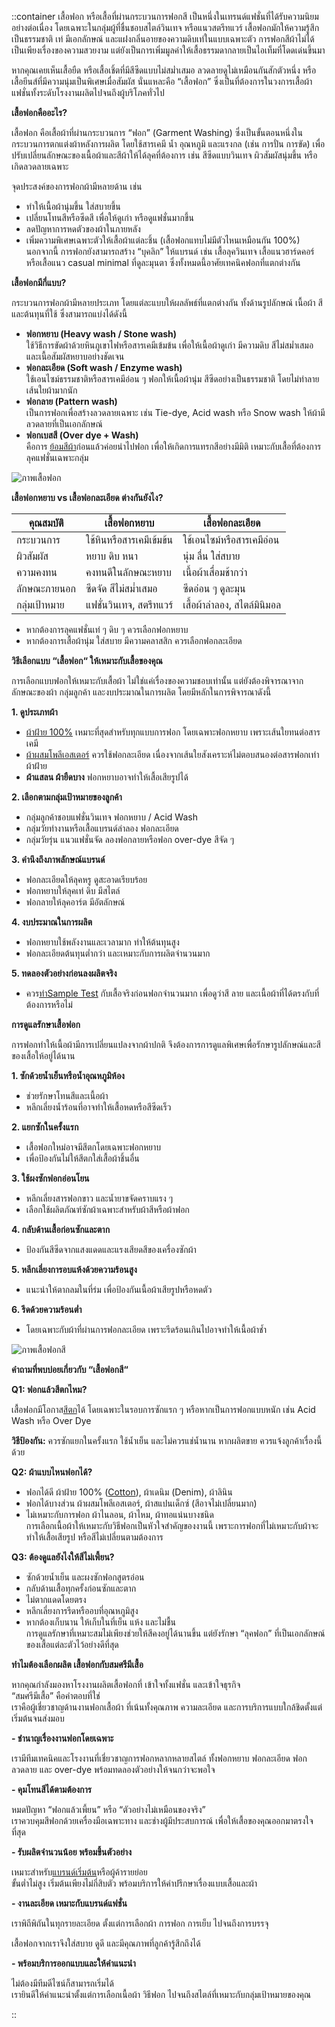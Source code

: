 ::container
เสื้อฟอก หรือเสื้อที่ผ่านกระบวนการฟอกสี เป็นหนึ่งในเทรนด์แฟชั่นที่ได้รับความนิยมอย่างต่อเนื่อง โดยเฉพาะในกลุ่มผู้ที่ชื่นชอบสไตล์วินเทจ หรือแนวสตรีทแวร์ เสื้อฟอกมักให้ความรู้สึกเป็นธรรมชาติ เท่ มีเอกลักษณ์ และแฝงกลิ่นอายของความดิบเท่ในแบบเฉพาะตัว การฟอกสีผ้าไม่ได้เป็นเพียงเรื่องของความสวยงาม แต่ยังเป็นการเพิ่มมูลค่าให้เสื้อธรรมดากลายเป็นไอเท็มที่โดดเด่นขึ้นมา

หากคุณเคยเห็นเสื้อยืด หรือเสื้อเชิ้ตที่มีสีซีดแบบไม่สม่ำเสมอ ลวดลายดูไม่เหมือนกันสักตัวหนึ่ง หรือเสื้อยีนส์ที่มีความนุ่มเป็นพิเศษเมื่อสัมผัส นั่นแหละคือ “เสื้อฟอก” ซึ่งเป็นที่ต้องการในวงการเสื้อผ้าแฟชั่นทั้งระดับโรงงานผลิตไปจนถึงผู้บริโภคทั่วไป

**เสื้อฟอกคืออะไร?**

เสื้อฟอก คือเสื้อผ้าที่ผ่านกระบวนการ “ฟอก” (Garment Washing) ซึ่งเป็นขั้นตอนหนึ่งในกระบวนการตกแต่งผ้าหลังการผลิต โดยใช้สารเคมี น้ำ อุณหภูมิ และแรงกล (เช่น การปั่น การขัด) เพื่อปรับเปลี่ยนลักษณะของเนื้อผ้าและสีผ้าให้ได้ลุคที่ต้องการ เช่น สีซีดแบบวินเทจ ผิวสัมผัสนุ่มขึ้น หรือเกิดลวดลายเฉพาะ

จุดประสงค์ของการฟอกผ้ามีหลายด้าน เช่น

- ทำให้เนื้อผ้านุ่มขึ้น ใส่สบายขึ้น
- เปลี่ยนโทนสีหรือซีดสี เพื่อให้ดูเก่า หรือดูแฟชั่นมากขึ้น
- ลดปัญหาการหดตัวของผ้าในภายหลัง
- เพิ่มความพิเศษเฉพาะตัวให้เสื้อผ้าแต่ละชิ้น (เสื้อฟอกแทบไม่มีตัวไหนเหมือนกัน 100%) <br>
  นอกจากนี้ การฟอกยังสามารถสร้าง “บุคลิก” ให้แบรนด์ เช่น เสื้อลุควินเทจ เสื้อแนวฮาร์ดคอร์ หรือเสื้อแนว casual minimal ที่ดูละมุนตา ซึ่งทั้งหมดนี้อาศัยเทคนิคฟอกที่แตกต่างกัน

**เสื้อฟอกมีกี่แบบ?**

กระบวนการฟอกผ้ามีหลายประเภท โดยแต่ละแบบให้ผลลัพธ์ที่แตกต่างกัน ทั้งด้านรูปลักษณ์ เนื้อผ้า สี และต้นทุนที่ใช้ ซึ่งสามารถแบ่งได้ดังนี้

- **ฟอกหยาบ (Heavy wash / Stone wash)** <br>
  ใช้วิธีการขัดผ้าด้วยหินภูเขาไฟหรือสารเคมีเข้มข้น เพื่อให้เนื้อผ้าดูเก่า มีความดิบ สีไม่สม่ำเสมอ และเนื้อสัมผัสหยาบอย่างชัดเจน
- **ฟอกละเอียด (Soft wash / Enzyme wash)** <br>
  ใช้เอนไซม์ธรรมชาติหรือสารเคมีอ่อน ๆ ฟอกให้เนื้อผ้านุ่ม สีซีดอย่างเป็นธรรมชาติ โดยไม่ทำลายเส้นใยผ้ามากนัก
- **ฟอกลาย (Pattern wash)** <br>
  เป็นการฟอกเพื่อสร้างลวดลายเฉพาะ เช่น Tie-dye, Acid wash หรือ Snow wash ให้ผ้ามีลวดลายที่เป็นเอกลักษณ์
- **ฟอกเบสสี (Over dye + Wash)** <br>
  คือการ [ย้อมสีผ้า](/blog/tie-dye-shirt-beautiful-colors)ก่อนแล้วค่อยนำไปฟอก เพื่อให้เกิดการแทรกสีอย่างมีมิติ เหมาะกับเสื้อที่ต้องการลุคแฟชั่นเฉพาะกลุ่ม

![ภาพเสื้อฟอก](/blog/what-is-a-bleached-shirt-1.jpg)

**เสื้อฟอกหยาบ vs เสื้อฟอกละเอียด ต่างกันยังไง?**

| คุณสมบัติ     | เสื้อฟอกหยาบ             | เสื้อฟอกละเอียด             |
| ------------- | ------------------------ | --------------------------- |
| กระบวนการ     | ใช้หินหรือสารเคมีเข้มข้น | ใช้เอนไซม์หรือสารเคมีอ่อน   |
| ผิวสัมผัส     | หยาบ ดิบ หนา             | นุ่ม ลื่น ใส่สบาย           |
| ความคงทน      | คงทนดีในลักษณะหยาบ       | เนื้อผ้าเสื่อมช้ากว่า       |
| ลักษณะภายนอก  | ซีดจัด สีไม่สม่ำเสมอ     | ซีดอ่อน ๆ ดูละมุน           |
| กลุ่มเป้าหมาย | แฟชั่นวินเทจ, สตรีทแวร์  | เสื้อผ้าลำลอง, สไตล์มินิมอล |

- หากต้องการลุคแฟชั่นเท่ ๆ ดิบ ๆ  ควรเลือกฟอกหยาบ
- หากต้องการเสื้อผ้านุ่ม ใส่สบาย มีความคลาสสิก ควรเลือกฟอกละเอียด

**วิธีเลือกแบบ “เสื้อฟอก“ ให้เหมาะกับเสื้อของคุณ**

การเลือกแบบฟอกให้เหมาะกับเสื้อผ้า ไม่ใช่แค่เรื่องของความชอบเท่านั้น แต่ยังต้องพิจารณาจากลักษณะของผ้า กลุ่มลูกค้า และงบประมาณในการผลิต โดยมีหลักในการพิจารณาดังนี้

**1. ดูประเภทผ้า**
- [ผ้าฝ้าย 100%](/blog/what-is-cotton) เหมาะที่สุดสำหรับทุกแบบการฟอก โดยเฉพาะฟอกหยาบ เพราะเส้นใยทนต่อสารเคมี
- [ผ้าผสมโพลีเอสเตอร์](/blog/what-is-polyester-fabric-used-for) ควรใช้ฟอกละเอียด เนื่องจากเส้นใยสังเคราะห์ไม่ตอบสนองต่อสารฟอกเท่าผ้าฝ้าย
- **ผ้าแสลน ผ้ายืดบาง** ฟอกหยาบอาจทำให้เสื้อเสียรูปได้

**2. เลือกตามกลุ่มเป้าหมายของลูกค้า**
- กลุ่มลูกค้าชอบแฟชั่นวินเทจ  ฟอกหยาบ / Acid Wash
- กลุ่มวัยทำงานหรือเสื้อแบรนด์ลำลอง ฟอกละเอียด
- กลุ่มวัยรุ่น แนวแฟชั่นจัด ลองฟอกลายหรือฟอก over-dye สีจัด ๆ

**3. คำนึงถึงภาพลักษณ์แบรนด์**
- ฟอกละเอียดให้ลุคหรู ดูสะอาดเรียบร้อย
- ฟอกหยาบให้ลุคเท่ ดิบ มีสไตล์
- ฟอกลายให้ลุคอาร์ต มีอัตลักษณ์

**4. งบประมาณในการผลิต**
- ฟอกหยาบใช้พลังงานและเวลามาก ทำให้ต้นทุนสูง
- ฟอกละเอียดต้นทุนต่ำกว่า และเหมาะกับการผลิตจำนวนมาก

**5. ทดลองตัวอย่างก่อนลงผลิตจริง**
- ควร[ทำSample Test](/blog/the-types-of-garment-samples-in-apparel-production) กับเสื้อจริงก่อนฟอกจำนวนมาก เพื่อดูว่าสี ลาย และเนื้อผ้าที่ได้ตรงกับที่ต้องการหรือไม่

**การดูแลรักษาเสื้อฟอก**

การฟอกทำให้เนื้อผ้ามีการเปลี่ยนแปลงจากผ้าปกติ จึงต้องการการดูแลพิเศษเพื่อรักษารูปลักษณ์และสีของเสื้อให้อยู่ได้นาน

**1. ซักด้วยน้ำเย็นหรือน้ำอุณหภูมิห้อง**
- ช่วยรักษาโทนสีและเนื้อผ้า
- หลีกเลี่ยงน้ำร้อนที่อาจทำให้เสื้อหดหรือสีซีดเร็ว

**2. แยกซักในครั้งแรก**
- เสื้อฟอกใหม่อาจมีสีตกโดยเฉพาะฟอกหยาบ
- เพื่อป้องกันไม่ให้สีตกใส่เสื้อผ้าชิ้นอื่น

**3. ใช้ผงซักฟอกอ่อนโยน**
- หลีกเลี่ยงสารฟอกขาว และน้ำยาขจัดคราบแรง ๆ
- เลือกใช้ผลิตภัณฑ์ซักผ้าเฉพาะสำหรับผ้าสีหรือผ้าฟอก

**4. กลับด้านเสื้อก่อนซักและตาก**  
- ป้องกันสีซีดจากแสงแดดและแรงเสียดสีของเครื่องซักผ้า

**5. หลีกเลี่ยงการอบแห้งด้วยความร้อนสูง**
- แนะนำให้ตากลมในที่ร่ม เพื่อป้องกันเนื้อผ้าเสียรูปหรือหดตัว

**6. รีดด้วยความร้อนต่ำ**
- โดยเฉพาะกับผ้าที่ผ่านการฟอกละเอียด เพราะรีดร้อนเกินไปอาจทำให้เนื้อผ้าช้ำ

![ภาพเสื้อฟอกสี](/blog/what-is-a-bleached-shirt-2.jpg)

**คำถามที่พบบ่อยเกี่ยวกับ “เสื้อฟอกสี“**

**Q1: ฟอกแล้วสีตกไหม?**

เสื้อฟอกมีโอกาส[สีตก](/blog/what-causes-color-fading-on-clothes)ได้ โดยเฉพาะในรอบการซักแรก ๆ หรือหากเป็นการฟอกแบบหนัก เช่น Acid Wash หรือ Over Dye

**วิธีป้องกัน:** ควรซักแยกในครั้งแรก ใช้น้ำเย็น และไม่ควรแช่น้ำนาน หากผลิตขาย ควรแจ้งลูกค้าเรื่องนี้ด้วย

**Q2: ผ้าแบบไหนฟอกได้?**

- ฟอกได้ดี ผ้าฝ้าย 100% ([Cotton](/blog/how-many-grades-of-cotton-are-there)), ผ้าเดนิม (Denim), ผ้าลินิน
- ฟอกได้บางส่วน ผ้าผสมโพลีเอสเตอร์, ผ้าสแปนเด็กซ์ (สีอาจไม่เปลี่ยนมาก)
- ไม่เหมาะกับการฟอก ผ้าไนลอน, ผ้าไหม, ผ้าทอแน่นบางชนิด <br>
การเลือกเนื้อผ้าให้เหมาะกับวิธีฟอกเป็นหัวใจสำคัญของงานนี้ เพราะการฟอกที่ไม่เหมาะกับผ้าจะทำให้เสื้อเสียรูป หรือสีไม่เปลี่ยนตามต้องการ

**Q3: ต้องดูแลยังไงให้สีไม่เพี้ยน?**

- ซักด้วยน้ำเย็น และผงซักฟอกสูตรอ่อน
- กลับด้านเสื้อทุกครั้งก่อนซักและตาก
- ไม่ตากแดดโดยตรง
- หลีกเลี่ยงการรีดหรืออบที่อุณหภูมิสูง
- หากต้องเก็บนาน ให้เก็บในที่เย็น แห้ง และไม่ชื้น <br>
การดูแลรักษาที่เหมาะสมไม่เพียงช่วยให้สีคงอยู่ได้นานขึ้น แต่ยังรักษา “ลุคฟอก” ที่เป็นเอกลักษณ์ของเสื้อแต่ละตัวไว้อย่างดีที่สุด

**ทำไมต้องเลือกผลิต เสื้อฟอกกับสมศรีมีเสื้อ**

หากคุณกำลังมองหาโรงงานผลิตเสื้อฟอกที่ เข้าใจทั้งแฟชั่น และเข้าใจธุรกิจ <br>
“สมศรีมีเสื้อ” คือคำตอบที่ใช่ <br>
เราคือผู้เชี่ยวชาญด้านงานฟอกเสื้อผ้า ที่เน้นทั้งคุณภาพ ความละเอียด และการบริการแบบใกล้ชิดตั้งแต่เริ่มต้นจนส่งมอบ

**- ชำนาญเรื่องงานฟอกโดยเฉพาะ**

เรามีทีมเทคนิคและโรงงานที่เชี่ยวชาญการฟอกหลากหลายสไตล์ ทั้งฟอกหยาบ ฟอกละเอียด ฟอกลวดลาย และ over-dye พร้อมทดลองตัวอย่างให้จนกว่าจะพอใจ

**- คุมโทนสีได้ตามต้องการ**

หมดปัญหา “ฟอกแล้วเพี้ยน” หรือ “ตัวอย่างไม่เหมือนของจริง” <br>
เราควบคุมสีฟอกด้วยเครื่องมือเฉพาะทาง และช่างผู้มีประสบการณ์ เพื่อให้เสื้อของคุณออกมาตรงใจที่สุด

**- รับผลิตจำนวนน้อย พร้อมขึ้นตัวอย่าง**

เหมาะสำหรับ[แบรนด์เริ่มต้น](/blog/how-to-start-your-own-tshirt-business)หรือผู้ค้ารายย่อย <br>
ขั้นต่ำไม่สูง เริ่มต้นเพียงไม่กี่สิบตัว พร้อมบริการให้คำปรึกษาเรื่องแบบเสื้อและผ้า

**- งานละเอียด เหมาะกับแบรนด์แฟชั่น**

เราพิถีพิถันในทุกรายละเอียด ตั้งแต่การเลือกผ้า การฟอก การเย็บ ไปจนถึงการบรรจุ <br>

เสื้อฟอกจากเราจึงใส่สบาย ดูดี และมีคุณภาพที่ลูกค้ารู้สึกถึงได้

**- พร้อมบริการออกแบบและให้คำแนะนำ**

ไม่ต้องมีทีมดีไซน์ก็สามารถเริ่มได้ <br>
เรายินดีให้คำแนะนำตั้งแต่การเลือกเนื้อผ้า วิธีฟอก ไปจนถึงสไตล์ที่เหมาะกับกลุ่มเป้าหมายของคุณ

::
